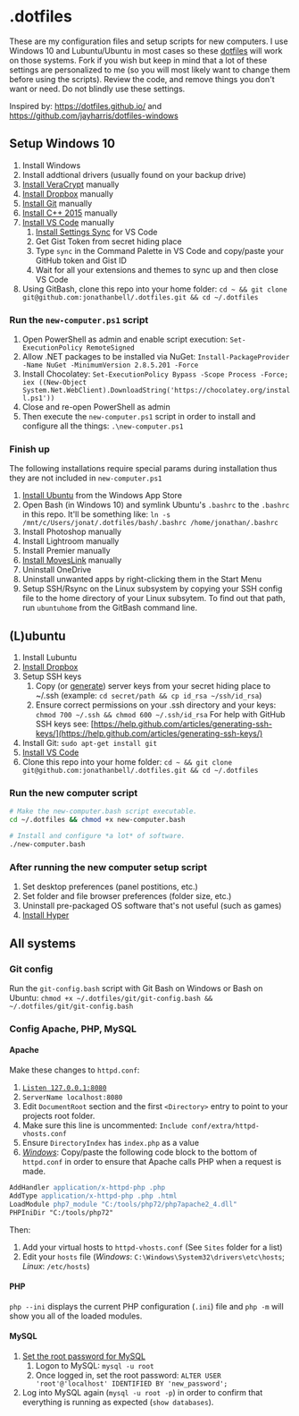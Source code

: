 # .dotfiles

These are my configuration files and setup scripts for new computers. I use Windows 10 and Lubuntu/Ubuntu in most cases so these [dotfiles](https://dotfiles.github.io) will work on those systems. Fork if you wish but keep in mind that a lot of these settings are personalized to me (so you will most likely want to change them before using the scripts). Review the code, and remove things you don't want or need. Do not blindly use these settings.

Inspired by: <https://dotfiles.github.io/> and <https://github.com/jayharris/dotfiles-windows>

## Setup Windows 10

1. Install Windows
1. Install addtional drivers (usually found on your backup drive)
1. [Install VeraCrypt](https://www.howtogeek.com/howto/6169/use-truecrypt-to-secure-your-data/) manually
1. [Install Dropbox](https://www.dropbox.com/install) manually
1. [Install Git](https://git-scm.com/download/win) manually
1. [Install C++ 2015](https://www.microsoft.com/en-us/download/details.aspx?id=48145) manually
1. [Install VS Code](https://code.visualstudio.com) manually
   1. [Install Settings Sync](https://marketplace.visualstudio.com/items?itemName=Shan.code-settings-sync) for VS Code
   1. Get Gist Token from secret hiding place
   1. Type `sync` in the Command Palette in VS Code and copy/paste your GitHub token and Gist ID
   1. Wait for all your extensions and themes to sync up and then close VS Code
1. Using GitBash, clone this repo into your home folder: `cd ~ && git clone git@github.com:jonathanbell/.dotfiles.git && cd ~/.dotfiles`

### Run the `new-computer.ps1` script

1. Open PowerShell as admin and enable script execution: `Set-ExecutionPolicy RemoteSigned`
1. Allow .NET packages to be installed via NuGet: `Install-PackageProvider -Name NuGet -MinimumVersion 2.8.5.201 -Force`
1. Install Chocolatey: `Set-ExecutionPolicy Bypass -Scope Process -Force; iex ((New-Object System.Net.WebClient).DownloadString('https://chocolatey.org/install.ps1'))`
1. Close and re-open PowerShell as admin
1. Then execute the `new-computer.ps1` script in order to install and configure all the things: `.\new-computer.ps1`

### Finish up

The following installations require special params during installation thus they are not included in `new-computer.ps1`

1. [Install Ubuntu](https://www.microsoft.com/en-CA/store/p/ubuntu/9nblggh4msv6?rtc=1) from the Windows App Store
1. Open Bash (in Windows 10) and symlink Ubuntu's `.bashrc` to the `.bashrc` in this repo. It'll be something like: `ln -s /mnt/c/Users/jonat/.dotfiles/bash/.bashrc /home/jonathan/.bashrc`
1. Install Photoshop manually
1. Install Lightroom manually
1. Install Premier manually
1. [Install MovesLink](http://www.movescount.com/connect/download?type=moveslink) manually
1. Uninstall OneDrive
1. Uninstall unwanted apps by right-clicking them in the Start Menu
1. Setup SSH/Rsync on the Linux subsystem by copying your SSH config file to the home directory of your Linux subsytem. To find out that path, run `ubuntuhome` from the GitBash command line.

## (L)ubuntu

1. Install Lubuntu
1. [Install Dropbox](https://www.linuxbabe.com/cloud-storage/install-dropbox-ubuntu-16-04)
1. Setup SSH keys
   1. Copy (or [generate](https://help.github.com/articles/generating-ssh-keys/)) server keys from your secret hiding place to ~/.ssh (example: `cd secret/path && cp id_rsa ~/ssh/id_rsa`)
   1. Ensure correct permissions on your .ssh directory and your keys: `chmod 700 ~/.ssh && chmod 600 ~/.ssh/id_rsa` For help with GitHub SSH keys see: [https://help.github.com/articles/generating-ssh-keys/](https://help.github.com/articles/generating-ssh-keys/)
1. Install Git: `sudo apt-get install git`
1. [Install VS Code](https://code.visualstudio.com/docs/setup/linux)
1. Clone this repo into your home folder: `cd ~ && git clone git@github.com:jonathanbell/.dotfiles.git && cd ~/.dotfiles`

### Run the new computer script

```bash
# Make the new-computer.bash script executable.
cd ~/.dotfiles && chmod +x new-computer.bash

# Install and configure *a lot* of software.
./new-computer.bash
```

### After running the new computer setup script

1. Set desktop preferences (panel postitions, etc.)
1. Set folder and file browser preferences (folder size, etc.)
1. Uninstall pre-packaged OS software that's not useful (such as games)
1. [Install Hyper](https://github.com/zeit/hyper/releases)

## All systems

### Git config

Run the `git-config.bash` script with Git Bash on Windows or Bash on Ubuntu: `chmod +x ~/.dotfiles/git/git-config.bash && ~/.dotfiles/git/git-config.bash`

### Config Apache, PHP, MySQL

#### Apache

Make these changes to `httpd.conf`:

1. [`Listen 127.0.0.1:8080`](https://serverfault.com/a/276968/325456)
1. `ServerName localhost:8080`
1. Edit `DocumentRoot` section and the first `<Directory>` entry to point to your projects root folder.
1. Make sure this line is uncommented: `Include conf/extra/httpd-vhosts.conf`
1. Ensure `DirectoryIndex` has `index.php` as a value
1. [_Windows_](https://brian.teeman.net/joomla/install-amp-on-windows-with-chocolatey): Copy/paste the following code block to the bottom of `httpd.conf` in order to ensure that Apache calls PHP when a request is made.

```apache
AddHandler application/x-httpd-php .php
AddType application/x-httpd-php .php .html
LoadModule php7_module "C:/tools/php72/php7apache2_4.dll"
PHPIniDir "C:/tools/php72"
```

Then:

1. Add your virtual hosts to `httpd-vhosts.conf` (See `Sites` folder for a list)
1. Edit your `hosts` file (_Windows_: `C:\Windows\System32\drivers\etc\hosts`; _Linux_: `/etc/hosts`)

#### PHP

`php --ini` displays the current PHP configuration (`.ini`) file and `php -m` will show you all of the loaded modules.

#### MySQL

1. [Set the root password for MySQL](https://brian.teeman.net/joomla/install-amp-on-windows-with-chocolatey)
   1. Logon to MySQL: `mysql -u root`
   1. Once logged in, set the root password: `ALTER USER 'root'@'localhost' IDENTIFIED BY 'new_password';`
1. Log into MySQL again (`mysql -u root -p`) in order to confirm that everything is running as expected (`show databases`).
